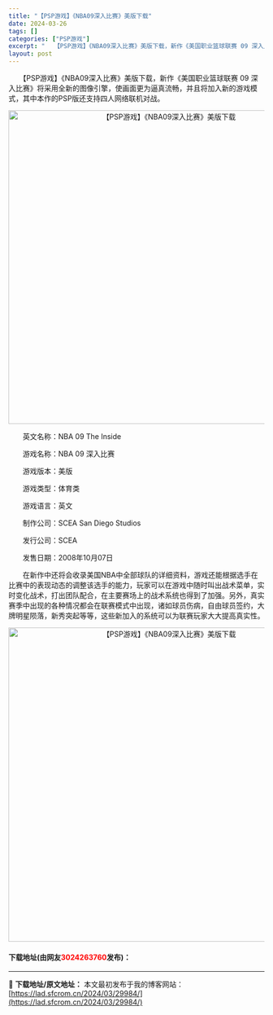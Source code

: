 ```yaml
---
title: "【PSP游戏】《NBA09深入比赛》美版下载"
date: 2024-03-26
tags: []
categories: ["PSP游戏"]
excerpt: "　　【PSP游戏】《NBA09深入比赛》美版下载，新作《美国职业篮球联赛 09 深入比赛》将采用全新的图像引擎，使画面更为逼真流畅，并且将加入新的游戏模式，其中本作的PSP版还支持四人网络联机对战。 　　英文名称：NBA 09 The Inside 　　游戏名称：NBA 09 深入比赛 　　游戏版本&hellip;"
layout: post
---
```


 <p>　　【PSP游戏】《NBA09深入比赛》美版下载，新作《美国职业篮球联赛 09 深入比赛》将采用全新的图像引擎，使画面更为逼真流畅，并且将加入新的游戏模式，其中本作的PSP版还支持四人网络联机对战。</p> <p align="center"><img align="" border="0" src="https://lad.sfcrom.cn/wp-content/uploads/2024/03/20240325_6601fa2e61d99.png" width="616" alt="【PSP游戏】《NBA09深入比赛》美版下载" /></p> <p>　　英文名称：NBA 09 The Inside</p> <p>　　游戏名称：NBA 09 深入比赛</p> <p>　　游戏版本：美版</p> <p>　　游戏类型：体育类</p> <p>　　游戏语言：英文</p> <p>　　制作公司：SCEA San Diego Studios</p> <p>　　发行公司：SCEA</p> <p>　　发售日期：2008年10月07日</p> <p>　　在新作中还将会收录美国NBA中全部球队的详细资料，游戏还能根据选手在比赛中的表现动态的调整该选手的能力，玩家可以在游戏中随时叫出战术菜单，实时变化战术，打出团队配合，在主要赛场上的战术系统也得到了加强。另外，真实赛季中出现的各种情况都会在联赛模式中出现，诸如球员伤病，自由球员签约，大牌明星陨落，新秀突起等等，这些新加入的系统可以为联赛玩家大大提高真实性。</p> <p align="center"><img align="" border="0" src="https://lad.sfcrom.cn/wp-content/uploads/2024/03/20240325_6601fa310f972.png" width="617" alt="【PSP游戏】《NBA09深入比赛》美版下载" /></p> <p><h4>下载地址(由网友<font color="red">3024263760</font>发布)：</h4></p> 

---
📖 **下载地址/原文地址：** 本文最初发布于我的博客网站：[https://lad.sfcrom.cn/2024/03/29984/](https://lad.sfcrom.cn/2024/03/29984/)
